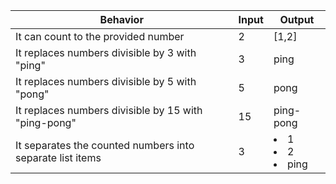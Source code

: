 | Behavior | Input | Output |
| -------- | ----- | ------ |
| It can count to the provided number | 2 | [1,2] |
| It replaces numbers divisible by 3 with "ping" | 3 | ping |
| It replaces numbers divisible by 5 with "pong" | 5 | pong |
| It replaces numbers divisible by 15 with "ping-pong" | 15 | ping-pong |
| It separates the counted numbers into separate list items | 3 | <li>1</li>  <li>2</li>  <li>ping</li> |
